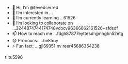 - 👋 Hi, I’m @fevedserred
- 👀 I’m interested in ...
- 🌱 I’m currently learning ...61526
- 💞️ I’m looking to collaborate on ...3244874744174748vcbcv96366662161526+sfdsdf
- 📫 How to reach me ...fdgh87877eyttesdhjjmhghn52etg
- 😄 Pronouns: ...hn85uy
- ⚡ Fun fact: ...gjl69351
nv reer45686354238
<!---lk.256621drytgresdffwebfd45hgngf
fevedserred/fevedserred is a ✨ special ✨ reposisdftory because its `README.md` (this fi56le) appears on you52 GitHub profile.
You can click the Preview link to take a look at your changes.gbf
--->tiitu5596
